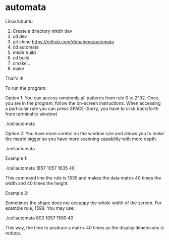 # automata

Linux/ubuntu


1. Create a directory 
    mkdir dev
2. cd dev
3. git clone https://github.com/dpbahena/automata
4. cd automata
5. mkdir build
6. cd build
7. cmake ..
8. make


That's it!

To run the program:

Option 1:   You can access ramdomly all patterns from rule 0 to 2^32. Once, you are in the program, follow the on-screen instructions.
            When accessing a particular rule you can press SPACE  (Sorry, you have to click back/forth from terminal to window)

 ./cellautomata 


Option 2:   You have more control on the window size and allows you to make the matrix bigger so you have more scanning capability with more depth.

./cellautomata <display width> <display hight> <rule> <matrix-multiplier>
             
Example 1:

./cellautomata 1857 1057 1635 40     

This command line the rule is 1635 and makes the data matrix 40 times the width and 40 times the height. 

Example 2: 

Sometimes the shape does not occuppy the whole width of the screen. For example rule, 1599.  You may use:

./cellautomata 800 1057 1599 40        

This way, the time to produce a matrix 40 times as the display dimensions is reduce. 











